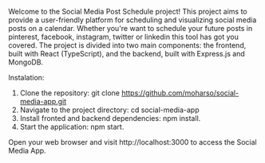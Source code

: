 Welcome to the Social Media Post Schedule project! This project aims to provide a user-friendly platform for scheduling and visualizing social media posts on a calendar. 
Whether you're want to schedule your future posts in pinterest, facebook, instagram, twitter or linkedin this tool has got you covered.
The project is divided into two main components: the frontend, built with React (TypeScript), and the backend, built with Express.js and MongoDB.

Instalation:
1. Clone the repository:
git clone https://github.com/moharso/social-media-app.git
2. Navigate to the project directory:
cd social-media-app
3. Install fronted and backend dependencies: npm install.
4. Start the application: npm start.

Open your web browser and visit http://localhost:3000 to access the Social Media App.
